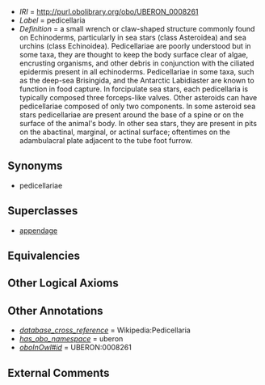  * *IRI* = http://purl.obolibrary.org/obo/UBERON_0008261
 * *Label* = pedicellaria
 * *Definition* = a small wrench or claw-shaped structure commonly found on Echinoderms, particularly in sea stars (class Asteroidea) and sea urchins (class Echinoidea). Pedicellariae are poorly understood but in some taxa, they are thought to keep the body surface clear of algae, encrusting organisms, and other debris in conjunction with the ciliated epidermis present in all echinoderms. Pedicellariae in some taxa, such as the deep-sea Brisingida, and the Antarctic Labidiaster are known to function in food capture. In forcipulate sea stars, each pedicellaria is typically composed three forceps-like valves. Other asteroids can have pedicellariae composed of only two components. In some asteroid sea stars pedicellariae are present around the base of a spine or on the surface of the animal's body. In other sea stars, they are present in pits on the abactinal, marginal, or actinal surface; oftentimes on the adambulacral plate adjacent to the tube foot furrow.

## Synonyms

 * pedicellariae

## Superclasses

 * [appendage](../../UBERON/26/UBERON_0000026.md)

## Equivalencies


## Other Logical Axioms


## Other Annotations

 * *[database_cross_reference](../../ef/oboInOwl#hasDbXref.md)* = Wikipedia:Pedicellaria
 * *[has_obo_namespace](../../ce/oboInOwl#hasOBONamespace.md)* = uberon
 * *[oboInOwl#id](../../id/oboInOwl#id.md)* = UBERON:0008261

## External Comments

